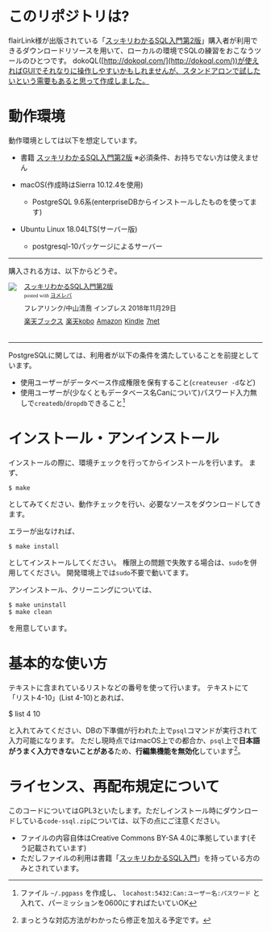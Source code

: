 # このリポジトリは?

flairLink様が出版されている「[スッキリわかるSQL入門第2版](https://hb.afl.rakuten.co.jp/hgc/02164ccd.7dcbe6c6.03dc0c55.8ee179dc/?pc=https%3A%2F%2Fitem.rakuten.co.jp%2Fbook%2F15702412%2F&m=http%3A%2F%2Fm.rakuten.co.jp%2Fbook%2Fi%2F19388880%2F&link_type=text&ut=eyJwYWdlIjoiaXRlbSIsInR5cGUiOiJ0ZXh0Iiwic2l6ZSI6IjI0MHgyNDAiLCJuYW0iOjEsIm5hbXAiOiJyaWdodCIsImNvbSI6MSwiY29tcCI6ImRvd24iLCJwcmljZSI6MSwiYm9yIjoxLCJjb2wiOjEsImJidG4iOjF9)」購入者が利用できるダウンロードリソースを用いて、ローカルの環境でSQLの練習をおこなうツールのひとつです。
dokoQL([http://dokoql.com/](http://dokoql.com/))が使えればGUIでそれなりに操作しやすいかもしれませんが、スタンドアロンで試したいという需要もあると思って作成しました。

# 動作環境

動作環境としては以下を想定しています。

- 書籍 [スッキリわかるSQL入門第2版](https://hb.afl.rakuten.co.jp/hgc/02164ccd.7dcbe6c6.03dc0c55.8ee179dc/?pc=https%3A%2F%2Fitem.rakuten.co.jp%2Fbook%2F15702412%2F&m=http%3A%2F%2Fm.rakuten.co.jp%2Fbook%2Fi%2F19388880%2F&link_type=text&ut=eyJwYWdlIjoiaXRlbSIsInR5cGUiOiJ0ZXh0Iiwic2l6ZSI6IjI0MHgyNDAiLCJuYW0iOjEsIm5hbXAiOiJyaWdodCIsImNvbSI6MSwiY29tcCI6ImRvd24iLCJwcmljZSI6MSwiYm9yIjoxLCJjb2wiOjEsImJidG4iOjF9) ※必須条件、お持ちでない方は使えません

- macOS(作成時はSierra 10.12.4を使用)
    - PostgreSQL 9.6系(enterpriseDBからインストールしたものを使ってます)
- Ubuntu Linux 18.04LTS(サーバー版)
     - postgresql-10パッケージによるサーバー

----

購入される方は、以下からどうぞ。

<div class="booklink-box" style="text-align:left;padding-bottom:20px;font-size:small;zoom: 1;overflow: hidden;"><div class="booklink-image" style="float:left;margin:0 15px 10px 0;"><a href="https://hb.afl.rakuten.co.jp/hgc/04051144.7e5bd47c.04051145.81e33400/yomereba_main_201902271158061332?pc=http%3A%2F%2Fbooks.rakuten.co.jp%2Frb%2F15702412%2F%3Fscid%3Daf_ich_link_urltxt%26m%3Dhttp%3A%2F%2Fm.rakuten.co.jp%2Fev%2Fbook%2F" target="_blank" ><img src="https://thumbnail.image.rakuten.co.jp/@0_mall/book/cabinet/5094/9784295005094.jpg?_ex=200x200" style="border: none;" /></a></div><div class="booklink-info" style="line-height:120%;zoom: 1;overflow: hidden;"><div class="booklink-name" style="margin-bottom:10px;line-height:120%"><a href="https://hb.afl.rakuten.co.jp/hgc/04051144.7e5bd47c.04051145.81e33400/yomereba_main_201902271158061332?pc=http%3A%2F%2Fbooks.rakuten.co.jp%2Frb%2F15702412%2F%3Fscid%3Daf_ich_link_urltxt%26m%3Dhttp%3A%2F%2Fm.rakuten.co.jp%2Fev%2Fbook%2F" target="_blank" >スッキリわかるSQL入門第2版</a><div class="booklink-powered-date" style="font-size:8pt;margin-top:5px;font-family:verdana;line-height:120%">posted with <a href="https://yomereba.com" rel="nofollow" target="_blank">ヨメレバ</a></div></div><div class="booklink-detail" style="margin-bottom:5px;">フレアリンク/中山清喬 インプレス 2018年11月29日    </div><div class="booklink-link2" style="margin-top:10px;"><div class="shoplinkrakuten" style="display:inline;margin-right:5px"><a href="https://hb.afl.rakuten.co.jp/hgc/04051144.7e5bd47c.04051145.81e33400/yomereba_main_201902271158061332?pc=http%3A%2F%2Fbooks.rakuten.co.jp%2Frb%2F15702412%2F%3Fscid%3Daf_ich_link_urltxt%26m%3Dhttp%3A%2F%2Fm.rakuten.co.jp%2Fev%2Fbook%2F" target="_blank" >楽天ブックス</a></div><div class="shoplinkrakukobo" style="display:inline;margin-right:5px"><a href="http://hb.afl.rakuten.co.jp/hgc/04051144.7e5bd47c.04051145.81e33400/yomereba_main_201902271158061332?pc=https%3A%2F%2Fbooks.rakuten.co.jp%2Frk%2F56c2ef43e012343dbabaedd3e8881dea%3Fscid%3Daf_ich_link_urltxt%26m%3Dhttp%3A%2F%2Fm.rakuten.co.jp%2Fev%2Fbook%2F" target="_blank" >楽天kobo</a></div><div class="shoplinkamazon" style="display:inline;margin-right:5px"><a href="//af.moshimo.com/af/c/click?a_id=920708&p_id=170&pc_id=185&pl_id=4062&s_v=b5Rz2P0601xu&url=https%3A%2F%2Fwww.amazon.co.jp%2Fexec%2Fobidos%2FASIN%2F4295005096" target="_blank" >Amazon</a></div><div class="shoplinkkindle" style="display:inline;margin-right:5px"><a href="//af.moshimo.com/af/c/click?a_id=920708&p_id=170&pc_id=185&pl_id=4062&s_v=b5Rz2P0601xu&url=https%3A%2F%2Fwww.amazon.co.jp%2Fgp%2Fsearch%3Fkeywords%3D%2583X%2583b%2583L%2583%258A%2582%25ED%2582%25A9%2582%25E9SQL%2593%25FC%2596%25E5%2591%25E62%2594%25C5%26__mk_ja_JP%3D%2583J%2583%255E%2583J%2583i%26url%3Dnode%253D2275256051" target="_blank" >Kindle</a></div><div class="shoplinkseven" style="display:inline;margin-right:5px"><a href="//af.moshimo.com/af/c/click?a_id=920707&p_id=932&pc_id=1188&pl_id=12456&s_v=b5Rz2P0601xu&url=http%3A%2F%2F7net.omni7.jp%2Fsearch%2F%3FsearchKeywordFlg%3D1%26keyword%3D9784295005094" target="_blank" >7net<img src="//i.moshimo.com/af/i/impression?a_id=920707&p_id=932&pc_id=1188&pl_id=12456" width="1" height="1" style="border:none;"></a></div></div></div><div class="booklink-footer" style="clear: left"></div></div>

----


PostgreSQLに関しては、利用者が以下の条件を満たしていることを前提としています。

- 使用ユーザーがデータベース作成権限を保有すること(`createuser -d`など)
- 使用ユーザーが(少なくともデータベース名Canについて)パスワード入力無しで`createdb`/`dropdb`できること[^1]

[^1]: ファイル `~/.pgpass` を作成し、 `locahost:5432:Can:ユーザー名:パスワード` と入れて、パーミッションを0600にすればたいていOK

# インストール・アンインストール

インストールの際に、環境チェックを行ってからインストールを行います。
まず、

    $ make

としてみてください、動作チェックを行い、必要なソースをダウンロードしてきます。

エラーが出なければ、

    $ make install

としてインストールしてください。
権限上の問題で失敗する場合は、`sudo`を併用してください。
開発環境上では`sudo`不要で動いてます。

アンインストール、クリーニングについては、

    $ make uninstall
    $ make clean

を用意しています。

# 基本的な使い方

テキストに含まれているリストなどの番号を使って行います。
テキストにて「リスト4-10」(List 4-10)とあれば、

  $ list 4 10

と入れてみてください、DBの下準備が行われた上で`psql`コマンドが実行されて入力可能になります。
ただし現時点ではmacOS上での都合か、`psql`上で**日本語がうまく入力できないことがある**ため、**行編集機能を無効化**しています[^2]。

[^2]: まっとうな対応方法がわかったら修正を加える予定です。

# ライセンス、再配布規定について

このコードについてはGPL3といたします。ただしインストール時にダウンロードしている`code-ssql.zip`については、以下の点にご注意ください。

- ファイルの内容自体はCreative Commons BY-SA 4.0に準拠しています(そう記載されています)
- ただしファイルの利用は書籍「[スッキリわかるSQL入門](https://hb.afl.rakuten.co.jp/hgc/02164ccd.7dcbe6c6.03dc0c55.8ee179dc/?pc=http%3A%2F%2Fbooks.rakuten.co.jp%2Frb%2F12270619%2F%3Fscid%3Daf_ich_link_urltxt%26m%3Dhttp%3A%2F%2Fm.rakuten.co.jp%2Fev%2Fbook%2F)」を持っている方のみとされています。
